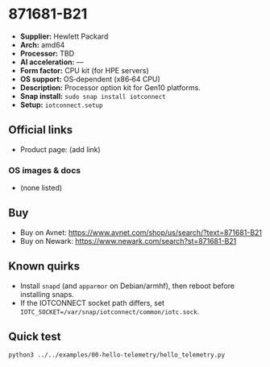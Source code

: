 # 871681-B21

- **Supplier:** Hewlett Packard
- **Arch:** amd64
- **Processor:** TBD
- **AI acceleration:** —
- **Form factor:** CPU kit (for HPE servers)
- **OS support:** OS‑dependent (x86‑64 CPU)
- **Description:** Processor option kit for Gen10 platforms.
- **Snap install:** `sudo snap install iotconnect`
- **Setup:** `iotconnect.setup`

## Official links
- Product page: (add link)

### OS images & docs
- (none listed)

## Buy
- Buy on Avnet: https://www.avnet.com/shop/us/search/?text=871681-B21
- Buy on Newark: https://www.newark.com/search?st=871681-B21

## Known quirks
- Install `snapd` (and `apparmor` on Debian/armhf), then reboot before installing snaps.
- If the IOTCONNECT socket path differs, set `IOTC_SOCKET=/var/snap/iotconnect/common/iotc.sock`.

## Quick test
```bash
python3 ../../examples/00-hello-telemetry/hello_telemetry.py
```
